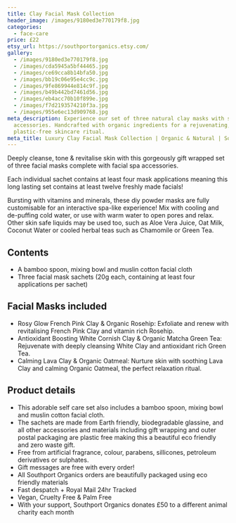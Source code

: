 ```yaml
---
title: Clay Facial Mask Collection
header_image: /images/9180ed3e770179f8.jpg
categories:
  - face-care
price: £22
etsy_url: https://southportorganics.etsy.com/
gallery:
  - /images/9180ed3e770179f8.jpg
  - /images/cda5945a5bf44465.jpg
  - /images/ce69cca8b14bfa50.jpg
  - /images/bb19c06e95e4cc9c.jpg
  - /images/9fe869944e814c9f.jpg
  - /images/b49b442bd7461d56.jpg
  - /images/eb4acc70b10f899e.jpg
  - /images/f7d2193574210f3a.jpg
  - /images/955e6ec13d909768.jpg
meta_description: Experience our set of three natural clay masks with spa
  accessories. Handcrafted with organic ingredients for a rejuvenating,
  plastic-free skincare ritual.
meta_title: Luxury Clay Facial Mask Collection | Organic & Natural | Southport Organics
---
```

Deeply cleanse, tone & revitalise skin with this gorgeously gift wrapped set of three facial masks complete with facial spa accessories.

Each individual sachet contains at least four mask applications meaning this long lasting set contains at least twelve freshly made facials!

Bursting with vitamins and minerals, these diy powder masks are fully customisable for an interactive spa-like experience! Mix with cooling and de-puffing cold water, or use with warm water to open pores and relax. Other skin safe liquids may be used too, such as Aloe Vera Juice, Oat Milk, Coconut Water or cooled herbal teas such as Chamomile or Green Tea.

## Contents

- A bamboo spoon, mixing bowl and muslin cotton facial cloth
- Three facial mask sachets (20g each, containing at least four applications per sachet)

## Facial Masks included

- Rosy Glow French Pink Clay & Organic Rosehip: Exfoliate and renew with revitalising French Pink Clay and vitamin rich Rosehip.
- Antioxidant Boosting White Cornish Clay & Organic Matcha Green Tea: Rejuvenate with deeply cleansing White Clay and antioxidant rich Green Tea.
- Calming Lava Clay & Organic Oatmeal: Nurture skin with soothing Lava Clay and calming Organic Oatmeal, the perfect relaxation ritual.

## Product details

- This adorable self care set also includes a bamboo spoon, mixing bowl and muslin cotton facial cloth.
- The sachets are made from Earth friendly, biodegradable glassine, and all other accessories and materials including gift wrapping and outer postal packaging are plastic free making this a beautiful eco friendly and zero waste gift.
- Free from artificial fragrance, colour, parabens, sillicones, petroleum derivatives or sulphates.
- Gift messages are free with every order!
- All Southport Organics orders are beautifully packaged using eco friendly materials
- Fast despatch + Royal Mail 24hr Tracked
- Vegan, Cruelty Free & Palm Free
- With your support, Southport Organics donates £50 to a different animal charity each month
